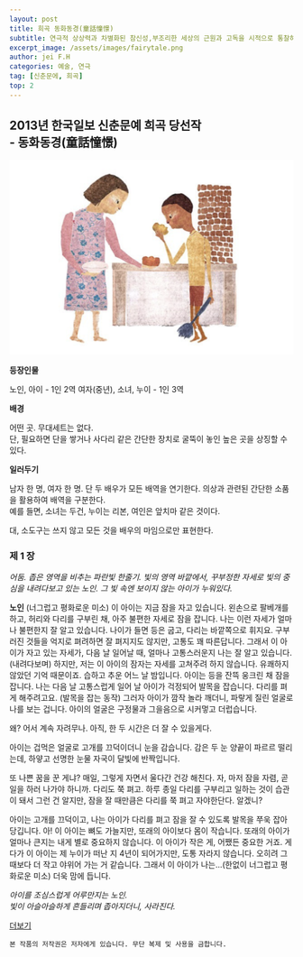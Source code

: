 ```yaml
---
layout: post
title: 희곡 동화동경(童話憧憬)
subtitle: 연극적 상상력과 차별화된 참신성,부조리한 세상의 근원과 고독을 시적으로 통찰하는 작품
excerpt_image: /assets/images/fairytale.png
author: jei F.H
categories: 예술, 연극
tag: [신춘문에, 희곡]
top: 2
---
```


## 2013년 한국일보 신춘문예 희곡 당선작<br> - 동화동경(童話憧憬)

![동화동경](/assets/images/fairytale.png)

**등장인물**

노인, 아이 - 1인 2역
여자(중년), 소녀, 누이 - 1인 3역

**배경**

어떤 곳.
무대세트는 없다.<br>
단, 필요하면 단을 쌓거나 사다리 같은 간단한 장치로 굴뚝이 놓인 높은 곳을 상징할 수 있다.

**일러두기**

남자 한 명, 여자 한 명. 단 두 배우가 모든 배역을 연기한다.
의상과 관련된 간단한 소품을 활용하여 배역을 구분한다.<br>
예를 들면, 소녀는 두건, 누이는 리본, 여인은 앞치마 같은 것이다.

대, 소도구는 쓰지 않고 모든 것을 배우의 마임으로만 표현한다.

<!--more-->


### 제 1 장

*어둠. 좁은 영역을 비추는 파란빛 한줄기.
빛의 영역 바깥에서, 꾸부정한 자세로 빛의 중심을 내려다보고 있는 노인.
그 빛 속엔 보이지 않는 아이가 누워있다.*

**노인**
(너그럽고 평화로운 미소) 이 아이는 지금 잠을 자고 있습니다. 왼손으로 팔베개를 하고, 허리와 다리를 구부린 채, 아주 불편한 자세로 잠을 잡니다. 나는 이런 자세가 얼마나 불편한지 잘 알고 있습니다. 나이가 들면 등은 굽고, 다리는 바깥쪽으로 휘지요. 구부러진 것들을 억지로 펴려하면 잘 펴지지도 않지만, 고통도 꽤 따른답니다. 그래서 이 아이가 자고 있는 자세가, 다음 날 일어날 때, 얼마나 고통스러운지 나는 잘 알고 있습니다. (내려다보며) 하지만, 저는 이 아이의 잠자는 자세를 고쳐주려 하지 않습니다. 유쾌하지 않았던 기억 때문이죠. 습하고 추운 어느 날 밤입니다. 아이는 등을 잔뜩 웅크린 채 잠을 잡니다. 나는 다음 날 고통스럽게 일어 날 아이가 걱정되어 발목을 잡습니다. 다리를 펴게 해주려고요. (발목을 잡는 동작) 그러자 아이가 깜작 놀라 깨더니, 파랗게 질린 얼굴로 나를 보는 겁니다. 아이의 얼굴은 구정물과 그을음으로 시커멓고 더럽습니다.

 왜? 어서 계속 자려무나. 아직, 한 두 시간은 더 잘 수 있을게다.

아이는 겁먹은 얼굴로 고개를 끄덕이더니 눈을 감습니다. 감은 두 눈 양끝이 파르르 떨리는데, 하얗고 선명한 눈물 자국이 달빛에 반짝입니다.

 또 나쁜 꿈을 꾼 게냐? 매일, 그렇게 자면서 울다간 건강 해친다. 자, 마저 잠을 자렴, 곧 일을 하러 나가야 하니까. 다리도 쭉 펴고. 하루 종일 다리를 구부리고 일하는 것이 습관이 돼서 그런 건 알지만, 잠을 잘 때만큼은 다리를 쭉 펴고 자야한단다. 알겠니?

아이는 고개를 끄덕이고, 나는 아이가 다리를 펴고 잠을 잘 수 있도록 발목을 쭈욱 잡아당깁니다. 아! 이 아이는 뼈도 가늘지만, 또래의 아이보다 몸이 작습니다. 또래의 아이가 얼마나 큰지는 내게 별로 중요하지 않습니다. 이 아이가 작은 게, 어쨌든 중요한 거죠. 게다가 이 아이는 제 누이가 떠난 지 4년이 되어가지만, 도통 자라지 않습니다. 오히려 그때보다 더 작고 야위어 가는 거 같습니다. 그래서 이 아이가 나는...(한없이 너그럽고 평화로운 미소) 더욱 맘에 듭니다.

*아이를 조심스럽게 어루만지는 노인.<br>
빛이 아슬아슬하게 흔들리며 좁아지더니, 사라진다.*

[더보기](https://kltsim.tistory.com/740)

`본 작품의 저작권은 저자에게 있습니다. 무단 복제 및 사용을 금합니다.`